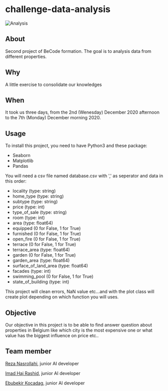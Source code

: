 # challenge-data-analysis
![Analysis](https://www.clearrisk.com/hs-fs/hubfs/data%20analytics%20challenges.jpg?width=765&name=data%20analytics%20challenges.jpg)
## About
Second project of BeCode formation. The goal is to analysis data from different properties.

## Why
A little exercise to consolidate our knowledges

## When

It took us  three days, from the 2nd (Wenesday) December 2020 afternoon to the 7th (Monday) December morning 2020.

## Usage

To install this project, you need to have Python3 and these package:

 - Seaborn
 - Matplotlib
 - Pandas
 
You will need a csv file named database.csv with ',' as seperator and data in this order:

  - locality (type: string)
  - home_type (type: string)
  - subtype (type: string)
  - price (type: int)
  - type_of_sale (type: string)
  - room (type: int)
  - area (type: float64)
  - equipped (0 for False, 1 for True)
  - furnished (0 for False, 1 for True)
  - open_fire (0 for False, 1 for True)
  - terrace (0 for False, 1 for True)
  - terrace_area (type: float64)
  - garden (0 for False, 1 for True)
  - garden_area (type: float64)
  - surface_of_land_area (type: float64)
  - facades (type: int)
  - swimming_pool (0 for False, 1 for True)
  - state_of_building (type: int)
  
 This project will clean errors, NaN value etc...and with the plot class will create plot depending on which function you will uses.
 
 ## Objective 
Our objective in this project is to be able to find answer question about properties in Belgium like which city is the most expensive one or what value has the biggest influence on price etc..

## Team member

[Reza Nasrollahi](https://github.com/RezaNasrollahi), junior AI developer

[Imad Haj Rashid](https://github.com/hajrashidimad), junior AI developer

[Ebubekir Kocadag](https://github.com/EbubekirKocadag), junior AI developer
